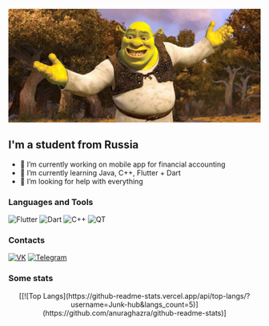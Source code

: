 [![Header](https://github.com/Junk-hub/Junk-hub/blob/main/assets/264315.jpeg)](https://www.youtube.com/watch?v=dQw4w9WgXcQ)

## I'm a student from Russia

- 🔭 I’m currently working on mobile app for financial accounting
- 🌱 I’m currently learning Java, C++, Flutter + Dart
- 🤔 I’m looking for help with everything

### Languages and Tools

![Flutter](https://img.shields.io/badge/Flutter-090909?style=for-the-badge&logo=flutter&logoColour=white)
![Dart](https://img.shields.io/badge/Dart-090909?style=for-the-badge&logo=dart&logoColour=097CDB)
![C++](https://img.shields.io/badge/C++-yellow?style=for-the-badge&logo=C%2b%2b&logoColour=6296CC)
![QT](https://img.shields.io/badge/QT-brightgreen?style=for-the-badge&logo=0)

### Contacts

[![VK](https://img.shields.io/badge/VK-blue?style=for-the-badge&logo=VK&logoColour=white)](https://vk.com/junkeed)
[![Telegram](https://img.shields.io/badge/Telegram-informational?style=for-the-badge&logo=telegram&logoColour=white)](https://t.me/Toxic_Ilyxa)

### Some stats


<html>
<body>
<p align="center">[[![Top Langs](https://github-readme-stats.vercel.app/api/top-langs/?username=Junk-hub&langs_count=5)](https://github.com/anuraghazra/github-readme-stats)] </p>
</body>
</html>